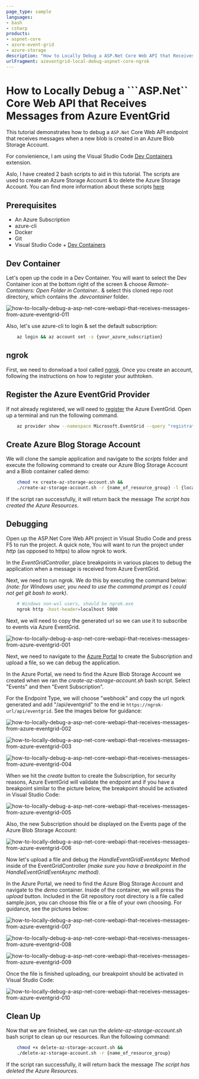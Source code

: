 ```yaml
---
page_type: sample
languages:
- bash
- csharp
products:
- aspnet-core
- azure-event-grid
- azure-storage
description: "How to Locally Debug a ASP.Net Core Web API that Receives Messages from Azure EventGrid."
urlFragment: azeventgrid-local-debug-aspnet-core-ngrok
---
```


# How to Locally Debug a ```ASP.Net`` Core Web API that Receives Messages from Azure EventGrid

This tutorial demonstrates how to debug a ```ASP.Net``` Core Web API endpoint that receives messages when a new blob is created in an Azure Blob Storage Account.

For convienience, I am using the Visual Studio Code [Dev Containers](https://code.visualstudio.com/docs/remote/containers) extension.

Aslo, I have created 2 bash scripts to aid in this tutorial.  The scripts are used to create an Azure Storage Account & to delete the Azure Storage Account.  You can find more information about these scripts [here](./scripts)  

## Prerequisites

* An Azure Subscription
* azure-cli
* Docker
* Git
* Visual Studio Code + [Dev Containers](https://code.visualstudio.com/docs/remote/containers)

## Dev Container

Let's open up the code in a Dev Container.  You will want to select the Dev Container icon at the bottom right of the screen & choose *Remote-Containers: Open Folder in Container..* & select this cloned repo root directory, which contains the *.devcontainer* folder.

![how-to-locally-debug-a-asp-net-core-webapi-that-receives-messages-from-azure-eventgrid-011](./docs/images/how-to-locally-debug-a-asp-net-core-webapi-that-receives-messages-from-azure-eventgrid-011.png)

Also, let's use azure-cli to login & set the default subscription:

```bash
    az login && az account set -s {your_azure_subscription}
```

## ngrok

First, we need to donwload a tool called [ngrok](https://ngrok.com/). Once you create an account, following the instructions on how to register your authtoken.

## Register the Azure EventGrid Provider

If not already registered, we will need to [register](https://docs.microsoft.com/en-us/azure/event-grid/custom-event-quickstart#enable-event-grid-resource-provider) the Azure EventGrid. Open up a terminal and run the following command.

```bash
    az provider show --namespace Microsoft.EventGrid --query "registrationState"
```

## Create Azure Blog Storage Account

We will clone the sample application and navigate to the *scripts* folder and execute the following command to create our Azure Blog Storage Account and a Blob container called demo:

```bash
    chmod +x create-az-storage-account.sh &&
    ./create-az-storage-account.sh -r {name_of_resource_group} -l {location} -a {name_of_blob_storage_account}
```

If the script ran successfully, it will return back the message *The script has created the Azure Resources*.

## Debugging

Open up the ASP.Net Core Web API project in Visual Studio Code and press F5 to run the project. A quick note, You will want to run the project under *http* (as opposed to https) to allow ngrok to work.

In the *EventGridController*, place breakpoints in various places to debug the application when a message is received from Azure EventGrid.

Next, we need to run ngrok. We do this by executing the command below: *(note: for Windows user, you need to use the command prompt as I could not get git bash to work)*.

```bash
    # Windows non-wsl users, should be ngrok.exe
    ngrok http -host-header=localhost 5000
```

Next, we will need to copy the generated url so we can use it to subscribe to events via Azure EventGrid.

![how-to-locally-debug-a-asp-net-core-webapi-that-receives-messages-from-azure-eventgrid-001](./docs/images/how-to-locally-debug-a-asp-net-core-webapi-that-receives-messages-from-azure-eventgrid-001.png)

Next, we need to navigate to the [Azure Portal](https://https//portal.azure.com) to create the Subscription and upload a file, so we can debug the application.

In the Azure Portal, we need to find the Azure Blob Storage Account we created when we ran the *create-az-storage-account.sh* bash script. Select "Events" and then "Event Subscription".

For the Endpoint Type, we will choose "webhook" and copy the url ngork generated and add "/api/eventgrid" to the end ie ```https://ngrok-url/api/eventgrid```. See the images below for guidance:

![how-to-locally-debug-a-asp-net-core-webapi-that-receives-messages-from-azure-eventgrid-002](./docs/images/how-to-locally-debug-a-asp-net-core-webapi-that-receives-messages-from-azure-eventgrid-002.png)

![how-to-locally-debug-a-asp-net-core-webapi-that-receives-messages-from-azure-eventgrid-003](./docs/images/how-to-locally-debug-a-asp-net-core-webapi-that-receives-messages-from-azure-eventgrid-003.png)

![how-to-locally-debug-a-asp-net-core-webapi-that-receives-messages-from-azure-eventgrid-004](./docs/images/how-to-locally-debug-a-asp-net-core-webapi-that-receives-messages-from-azure-eventgrid-004.png)

When we hit the *create* button to create the Subscription, for security reasons, Azure EventGrid will validate the endpoint and if you have a breakpoint similar to the picture below, the breakpoint should be activated in Visual Studio Code:

![how-to-locally-debug-a-asp-net-core-webapi-that-receives-messages-from-azure-eventgrid-005](./docs/images/how-to-locally-debug-a-asp-net-core-webapi-that-receives-messages-from-azure-eventgrid-005.png)

Also, the new Subscription should be displayed on the Events page of the Azure Blob Storage Account:

![how-to-locally-debug-a-asp-net-core-webapi-that-receives-messages-from-azure-eventgrid-006](./docs/images/how-to-locally-debug-a-asp-net-core-webapi-that-receives-messages-from-azure-eventgrid-006.png)

Now let's upload a file and debug the *HandleEventGridEventAsync* Method inside of the EventGridController *(make sure you have a breakpoint in the HandleEventGridEventAsync method)*.

In the Azure Portal, we need to find the Azure Blog Storage Account and navigate to the *demo* container. Inside of the container, we will press the *upload* button. Included in the Git repository root directory is a file called sample.json, you can choose this file or a file of your own choosing. For guidance, see the pictures below:

![how-to-locally-debug-a-asp-net-core-webapi-that-receives-messages-from-azure-eventgrid-007](./docs/images/how-to-locally-debug-a-asp-net-core-webapi-that-receives-messages-from-azure-eventgrid-007.png)

![how-to-locally-debug-a-asp-net-core-webapi-that-receives-messages-from-azure-eventgrid-008](./docs/images/how-to-locally-debug-a-asp-net-core-webapi-that-receives-messages-from-azure-eventgrid-008.png)

![how-to-locally-debug-a-asp-net-core-webapi-that-receives-messages-from-azure-eventgrid-009](./docs/images/how-to-locally-debug-a-asp-net-core-webapi-that-receives-messages-from-azure-eventgrid-009.png)

Once the file is finished uploading, our breakpoint should be activated in Visual Studio Code:

![how-to-locally-debug-a-asp-net-core-webapi-that-receives-messages-from-azure-eventgrid-010](./docs/images/how-to-locally-debug-a-asp-net-core-webapi-that-receives-messages-from-azure-eventgrid-010.png)

## Clean Up

Now that we are finished, we can run the *delete-az-storage-account.sh* bash script to clean up our resources. Run the following command:

```bash
    chmod +x delete-az-storage-account.sh &&
    ./delete-az-storage-account.sh -r {name_of_resource_group}
```

If the script ran successfully, it will return back the message *The script has deleted the Azure Resources*.
